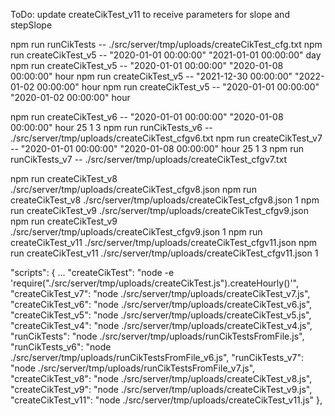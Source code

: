 ToDo:
update createCikTest_v11 to receive parameters for slope and stepSlope

<!-- to run the tests -->
npm run runCikTests -- ./src/server/tmp/uploads/createCikTest_cfg.txt
npm run createCikTest_v5 -- "2020-01-01 00:00:00" "2021-01-01 00:00:00" day
npm run createCikTest_v5 -- "2020-01-01 00:00:00" "2020-01-08 00:00:00" hour
npm run createCikTest_v5 -- "2021-12-30 00:00:00" "2022-01-02 00:00:00" hour
npm run createCikTest_v5 -- "2020-01-01 00:00:00" "2020-01-02 00:00:00" hour
<!-- 25 "Sin Amp 1 kWh" 1 "kWh" 3 "Electric_Utility" -->
npm run createCikTest_v6 -- "2020-01-01 00:00:00" "2020-01-08 00:00:00" hour 25 1 3
npm run runCikTests_v6 -- ./src/server/tmp/uploads/createCikTest_cfgv6.txt
npm run createCikTest_v7 -- "2020-01-01 00:00:00" "2020-01-08 00:00:00" hour 25 1 3
npm run runCikTests_v7 -- ./src/server/tmp/uploads/createCikTest_cfgv7.txt
<!-- run all tests, run a specific test by index -->
npm run createCikTest_v8 ./src/server/tmp/uploads/createCikTest_cfgv8.json
npm run createCikTest_v8 ./src/server/tmp/uploads/createCikTest_cfgv8.json 1
npm run createCikTest_v9 ./src/server/tmp/uploads/createCikTest_cfgv9.json
npm run createCikTest_v9 ./src/server/tmp/uploads/createCikTest_cfgv9.json 1
npm run createCikTest_v11 ./src/server/tmp/uploads/createCikTest_cfgv11.json
npm run createCikTest_v11 ./src/server/tmp/uploads/createCikTest_cfgv11.json 1
<!-- to run the tests for Tyler meter_line_readings_unit_v2/v3-->

<!-- package.json -->
"scripts": {
        ...
	    "createCikTest": "node -e 'require(\"./src/server/tmp/uploads/createCikTest.js\").createHourly()'",
		"createCikTest_v7": "node ./src/server/tmp/uploads/createCikTest_v7.js",
		"createCikTest_v6": "node ./src/server/tmp/uploads/createCikTest_v6.js",
		"createCikTest_v5": "node ./src/server/tmp/uploads/createCikTest_v5.js",
		"createCikTest_v4": "node ./src/server/tmp/uploads/createCikTest_v4.js",
		"runCikTests": "node ./src/server/tmp/uploads/runCikTestsFromFile.js",
		"runCikTests_v6": "node ./src/server/tmp/uploads/runCikTestsFromFile_v6.js",
		"runCikTests_v7": "node ./src/server/tmp/uploads/runCikTestsFromFile_v7.js",
		"createCikTest_v8": "node ./src/server/tmp/uploads/createCikTest_v8.js",
		"createCikTest_v9": "node ./src/server/tmp/uploads/createCikTest_v9.js",
	    "createCikTest_v11": "node ./src/server/tmp/uploads/createCikTest_v11.js"
	},